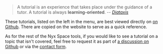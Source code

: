 > A tutorial is an experience that takes place under the guidance of a tutor. A tutorial is always **learning-oriented**.
-- [_Diataxis_](https://www.diataxis.fr/tutorials/)

These tutorials, listed on the left in the menu, are best viewed directly on [on Github](https://github.com/nyx-space/anise/tree/master/anise-py/notebooks). There are copied on the website to serve as a quick reference.

As for the rest of the Nyx Space tools, if you would like to see a tutorial on a topic that isn't covered, feel free to request it as part of <a href="https://github.com/orgs/nyx-space/discussions" target="_blank">a discussion on Github</a> or via the <a href="https://7ug5imdtt8v.typeform.com/to/neFvVW3p" target="_blank">contact form</a>.
